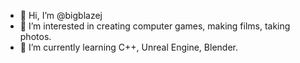 - 👋 Hi, I’m @bigblazej
- 👀 I’m interested in creating computer games, making films, taking photos.
- 🌱 I’m currently learning C++, Unreal Engine, Blender.

<!---
bigblazej/bigblazej is a ✨ special ✨ repository because its `README.md` (this file) appears on your GitHub profile.
You can click the Preview link to take a look at your changes.
--->
